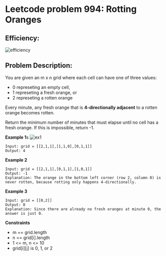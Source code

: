 # Leetcode problem 994: Rotting Oranges
## Efficiency:
![efficiency](/994.%20Rotting%20Rotting/eff.PNG)

## Problem Description:
You are given an m x n grid where each cell can have one of three values:
- 0 represeting an empty cell, 
- 1 represeting a fresh orange, or
- 2 represeting a rotten orange

Every minute, any fresh orange that is **4-directionally adjacent** to a rotten orange becomes rotten.

Return the minimum number of minutes that must elapse until no cell has a fresh orange. If this is impossible, return -1.

**Example 1**s
![ex1](https://assets.leetcode.com/uploads/2019/02/16/oranges.png)
```
Input: grid = [[2,1,1],[1,1,0],[0,1,1]]
Output: 4
```

**Example 2**
```
Input: grid = [[2,1,1],[0,1,1],[1,0,1]]
Output: -1
Explanation: The orange in the bottom left corner (row 2, column 0) is never rotten, because rotting only happens 4-directionally.
```

**Example 3**
```
Input: grid = [[0,2]]
Output: 0
Explanation: Since there are already no fresh oranges at minute 0, the answer is just 0.
```

**Constraints**
- m == grid.length
- n == grid[i].length
- 1 <= m, n <= 10
- grid[i][j] is 0, 1, or 2